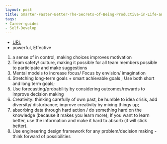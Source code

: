 ```yaml
---
layout: post
title: Smarter-Faster-Better-The-Secrets-of-Being-Productive-in-Life-and-Business
tags:
- Career-guides
- Self-Develop
---
```



- [URL](https://www.audible.com/pd/Smarter-Faster-Better-The-Secrets-of-Being-Productive-in-Life-and-Business-Audiobook/B017WRZO9U)
-  powerful, Effective


1. a sense of in control, making choices improves  motivation
2. Team safety/ culture, making it possible for  all team members possible to participate and make suggestions
3. Mental models to increase focus/ Focus by envision/ imagination
4. Stretching long-term goals +  smart achievable goals ; Use both short and long term goals; 
5. Use forecasting/probability by considering outcomes/rewards to improve decision making
6. Creativity: thinking carefully of own past, be humble to idea crisis, add diversity/ disturbance; improve creativity by mixing things up; 
7. absorbing data through hard action / do something hard on the knowledge (because it makes you learn more); If you want to learn better, use the information and make it hard to absorb (it will stick better).
8. Use engineering design framework for any problem/decision making - think forward of possibilities




